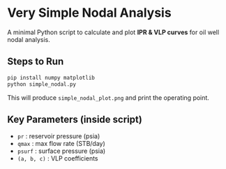 # Very Simple Nodal Analysis

A minimal Python script to calculate and plot **IPR & VLP curves** for oil well nodal analysis.

## Steps to Run
```bash
pip install numpy matplotlib
python simple_nodal.py
```
This will produce `simple_nodal_plot.png` and print the operating point.

## Key Parameters (inside script)
- `pr` : reservoir pressure (psia)
- `qmax` : max flow rate (STB/day)
- `psurf` : surface pressure (psia)
- `(a, b, c)` : VLP coefficients

